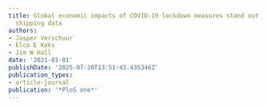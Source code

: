 ```yaml
---
title: Global economic impacts of COVID-19 lockdown measures stand out in high-frequency
  shipping data
authors:
- Jasper Verschuur
- Elco E Koks
- Jim W Hall
date: '2021-01-01'
publishDate: '2025-07-20T13:51:43.435346Z'
publication_types:
- article-journal
publication: '*PloS one*'
---
```

